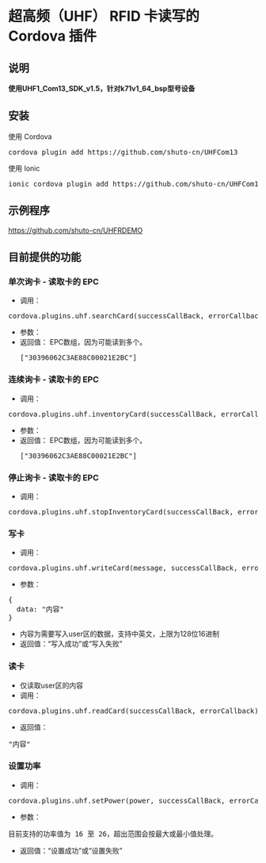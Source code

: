 # 超高频（UHF） RFID 卡读写的 Cordova 插件

## 说明
**使用UHF1_Com13_SDK_v1.5，针对k71v1_64_bsp型号设备**

## 安装
使用 Cordova
<pre>cordova plugin add https://github.com/shuto-cn/UHFCom13</pre>

使用 Ionic
<pre>ionic cordova plugin add https://github.com/shuto-cn/UHFCom13</pre>

## 示例程序
https://github.com/shuto-cn/UHFRDEMO

## 目前提供的功能
### 单次询卡 - 读取卡的 EPC
* 调用：
<pre>cordova.plugins.uhf.searchCard(successCallBack, errorCallback);</pre>
* 参数：
* 返回值：
EPC数组，因为可能读到多个。<pre>["30396062C3AE88C00021E2BC"]</pre>

### 连续询卡 - 读取卡的 EPC
* 调用：
<pre>cordova.plugins.uhf.inventoryCard(successCallBack, errorCallback);</pre>
* 参数：
* 返回值：
EPC数组，因为可能读到多个。<pre>["30396062C3AE88C00021E2BC"]</pre>

### 停止询卡 - 读取卡的 EPC
* 调用：
<pre>cordova.plugins.uhf.stopInventoryCard(successCallBack, errorCallback);</pre>

### 写卡
* 调用：
<pre>cordova.plugins.uhf.writeCard(message, successCallBack, errorCallback);</pre>
* 参数：
<pre>
{
  data: "内容"
}
</pre>
* 内容为需要写入user区的数据，支持中英文，上限为128位16进制
* 返回值：“写入成功”或“写入失败”

### 读卡
* 仅读取user区的内容
* 调用：
<pre>cordova.plugins.uhf.readCard(successCallBack, errorCallback);</pre>
* 返回值：
<pre>"内容"</pre>

### 设置功率
* 调用：
<pre>cordova.plugins.uhf.setPower(power, successCallBack, errorCallback);</pre>
* 参数：
<pre>
目前支持的功率值为 16 至 26，超出范围会按最大或最小值处理。
</pre>
* 返回值：“设置成功”或“设置失败”

